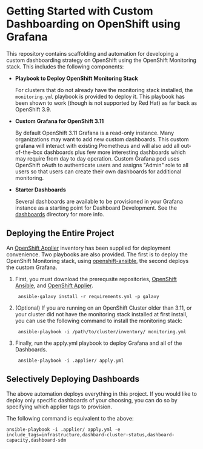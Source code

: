 # Getting Started with Custom Dashboarding on OpenShift using Grafana

This repository contains scaffolding and automation for developing a custom dashboarding strategy on OpenShift using the OpenShift Monitoring stack. This includes the following components:

* **Playbook to Deploy OpenShift Monitoring Stack**

  For clusters that do not already have the monitoring stack installed, the `monitoring.yml` playbook is provided to deploy it. This playbook has been shown to work (though is not supported by Red Hat) as far back as OpenShift 3.9.
* **Custom Grafana for OpenShift 3.11**

  By default OpenShift 3.11 Grafana is a read-only instance. Many organizations may want to add new custom dashboards. This custom grafana will interact with existing Prometheus and will also add all out-of-the-box dashboards plus few more interesting dashboards which may require from day to day operation. Custom Grafana pod uses OpenShift oAuth to authenticate users and assigns "Admin" role to all users so that users can create their own dashboards for additional monitoring.
* **Starter Dashboards**

  Several dashboards are available to be provisioned in your Grafana instance as a starting point for Dashboard Development. See the [dashboards](.openshift/dashboards/) directory for more info.

## Deploying the Entire Project

An [OpenShift Applier](https://github.com/redhat-cop/openshift-applier) inventory has been supplied for deployment convenience. Two playbooks are also provided. The first is to deploy the OpenShift Monitoring stack, using [openshift-ansible](https://github.com/openshift/openshift-ansible), the second deploys the custom Grafana.

1. First, you must download the prerequsite repositories, [OpenShift Ansible](https://github.com/openshift/openshift-ansible), and [OpenShift Applier](https://github.com/redhat-cop/openshift-applier).

        ansible-galaxy install -r requirements.yml -p galaxy


2. (Optional) If you are running on an OpenShift Cluster older than 3.11, or your cluster did not have the monitoring stack installed at first install, you can use the following command to install the monitoring stack:

        ansible-playbook -i /path/to/cluster/inventory/ monitoring.yml

3. Finally, run the apply.yml playbook to deploy Grafana and all of the Dashboards.

        ansible-playbook -i .applier/ apply.yml

## Selectively Deploying Dashboards

The above automation deploys everything in this project. If you would like to deploy only specific dashboards of your choosing, you can do so by specifying which applier tags to provision.

The following command is equivalent to the above:

    ansible-playbook -i .applier/ apply.yml -e include_tags=infrastructure,dashbard-cluster-status,dashboard-capacity,dashboard-sdm
